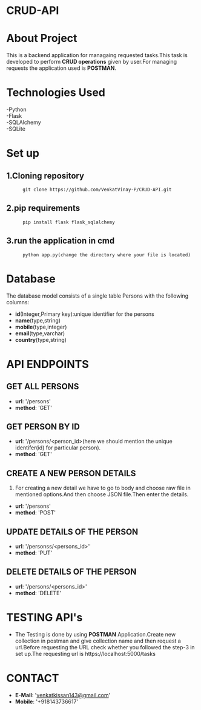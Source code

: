 # CRUD-API
# **About Project** 
This is a backend application for managaing requested tasks.This task is developed to perform **CRUD operations** given by user.For managing requests the application used is **POSTMAN**.
# **Technologies Used**
 -Python  
 -Flask  
 -SQLAlchemy  
 -SQLite  
# **Set up**
## 1.**Cloning repository**  
          git clone https://github.com/VenkatVinay-P/CRUD-API.git
## 2.**pip requirements**  
          pip install flask flask_sqlalchemy
## 3.**run the application in cmd**  
          python app.py(change the directory where your file is located)
# **Database**
The database model consists of a single table Persons with the following columns:  
   - **id**(Integer,Primary key):unique identifier for the persons
   - **name**(type,string)
   - **mobile**(type,integer)
   - **email**(type,varchar)
   - **country**(type,string)
# **API ENDPOINTS**
## GET ALL PERSONS
- **url**: '/persons'
- **method**: 'GET'
## GET PERSON BY ID
- **url**: '/persons/<person_id>(here we should mention the unique identifer(id) for particular person).
- **method**: 'GET'
## CREATE A NEW PERSON DETAILS
1. For creating a new detail we have to go to body and choose raw file in mentioned options.And then choose JSON file.Then enter the details.
- **url**: '/persons'
- **method**: 'POST'
## UPDATE DETAILS OF THE PERSON
- **url**: '/personss/<persons_id>'
- **method**: 'PUT'
## DELETE DETAILS OF THE PERSON
- **url**: '/persons/<persons_id>'
- **method**: 'DELETE'
# **TESTING API's**
- The Testing is done by using **POSTMAN** Application.Create new collection in postman and give collection name and then request a url.Before requesting the URL check whether you followed the step-3 in set up.The requesting url is https://localhost:5000/tasks
# **CONTACT**
- **E-Mail**: 'venkatkissan143@gmail.com'
- **Mobile**: '+918143736617'
